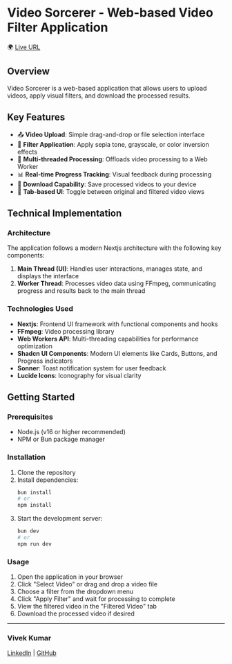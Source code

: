 # Video Sorcerer - Web-based Video Filter Application

🌍 [Live URL](https://video-sorcerer.vercel.app)

## Overview

Video Sorcerer is a web-based application that allows users to upload videos, apply visual filters, and download the processed results.

## Key Features

- 📤 **Video Upload**: Simple drag-and-drop or file selection interface
- 🎨 **Filter Application**: Apply sepia tone, grayscale, or color inversion effects
- 🧵 **Multi-threaded Processing**: Offloads video processing to a Web Worker
- 📊 **Real-time Progress Tracking**: Visual feedback during processing
- 📩 **Download Capability**: Save processed videos to your device
- 🔄 **Tab-based UI**: Toggle between original and filtered video views

## Technical Implementation

### Architecture

The application follows a modern Nextjs architecture with the following key components:

1. **Main Thread (UI)**: Handles user interactions, manages state, and displays the interface
2. **Worker Thread**: Processes video data using FFmpeg, communicating progress and results back to the main thread

### Technologies Used

- **Nextjs**: Frontend UI framework with functional components and hooks
- **FFmpeg**: Video processing library
- **Web Workers API**: Multi-threading capabilities for performance optimization
- **Shadcn UI Components**: Modern UI elements like Cards, Buttons, and Progress indicators
- **Sonner**: Toast notification system for user feedback
- **Lucide Icons**: Iconography for visual clarity

## Getting Started

### Prerequisites

- Node.js (v16 or higher recommended)
- NPM or Bun package manager

### Installation

1. Clone the repository
2. Install dependencies:
   ```bash
   bun install
   # or
   npm install
   ```
3. Start the development server:
   ```bash
   bun dev
   # or
   npm run dev
   ```

### Usage

1. Open the application in your browser
2. Click "Select Video" or drag and drop a video file
3. Choose a filter from the dropdown menu
4. Click "Apply Filter" and wait for processing to complete
5. View the filtered video in the "Filtered Video" tab
6. Download the processed video if desired

---

### Vivek Kumar

[LinkedIn](https://www.linkedin.com/in/singhvivek7/) |
[GitHub](https://github.com/singhvivek7)
